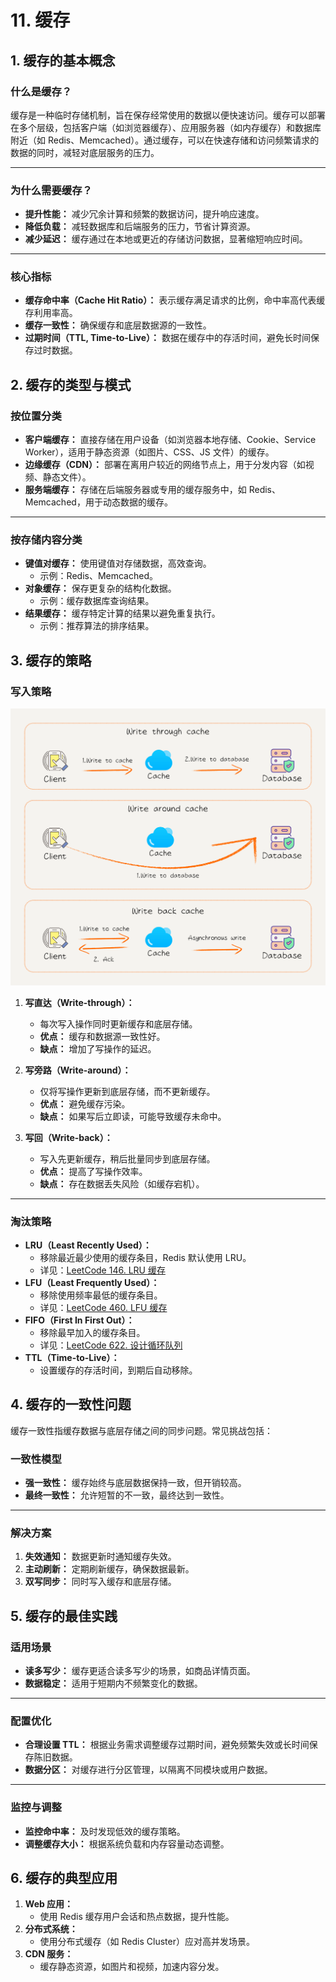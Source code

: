 # 11. 缓存

## 1. 缓存的基本概念

### 什么是缓存？

缓存是一种临时存储机制，旨在保存经常使用的数据以便快速访问。缓存可以部署在多个层级，包括客户端（如浏览器缓存）、应用服务器（如内存缓存）和数据库附近（如 Redis、Memcached）。通过缓存，可以在快速存储和访问频繁请求的数据的同时，减轻对底层服务的压力。

---

### 为什么需要缓存？

- **提升性能：** 减少冗余计算和频繁的数据访问，提升响应速度。
- **降低负载：** 减轻数据库和后端服务的压力，节省计算资源。
- **减少延迟：** 缓存通过在本地或更近的存储访问数据，显著缩短响应时间。

---

### 核心指标

- **缓存命中率（Cache Hit Ratio）：** 表示缓存满足请求的比例，命中率高代表缓存利用率高。
- **缓存一致性：** 确保缓存和底层数据源的一致性。
- **过期时间（TTL, Time-to-Live）：** 数据在缓存中的存活时间，避免长时间保存过时数据。

## 2. 缓存的类型与模式

### 按位置分类

- **客户端缓存：** 直接存储在用户设备（如浏览器本地存储、Cookie、Service Worker），适用于静态资源（如图片、CSS、JS 文件）的缓存。
- **边缘缓存（CDN）：** 部署在离用户较近的网络节点上，用于分发内容（如视频、静态文件）。
- **服务端缓存：** 存储在后端服务器或专用的缓存服务中，如 Redis、Memcached，用于动态数据的缓存。

---

### 按存储内容分类

- **键值对缓存：** 使用键值对存储数据，高效查询。
  - 示例：Redis、Memcached。
- **对象缓存：** 保存更复杂的结构化数据。
  - 示例：缓存数据库查询结果。
- **结果缓存：** 缓存特定计算的结果以避免重复执行。
  - 示例：推荐算法的排序结果。

## 3. 缓存的策略

### 写入策略

![](../image/system-4.png)

1. **写直达（Write-through）：**

   - 每次写入操作同时更新缓存和底层存储。
   - **优点：** 缓存和数据源一致性好。
   - **缺点：** 增加了写操作的延迟。

2. **写旁路（Write-around）：**

   - 仅将写操作更新到底层存储，而不更新缓存。
   - **优点：** 避免缓存污染。
   - **缺点：** 如果写后立即读，可能导致缓存未命中。

3. **写回（Write-back）：**

   - 写入先更新缓存，稍后批量同步到底层存储。
   - **优点：** 提高了写操作效率。
   - **缺点：** 存在数据丢失风险（如缓存宕机）。

---

### 淘汰策略

- **LRU（Least Recently Used）：**
  - 移除最近最少使用的缓存条目，Redis 默认使用 LRU。
  - 详见：[LeetCode 146. LRU 缓存](https://2xiao.github.io/leetcode-js/problem/0146)
- **LFU（Least Frequently Used）：**
  - 移除使用频率最低的缓存条目。
  - 详见：[LeetCode 460. LFU 缓存](https://2xiao.github.io/leetcode-js/problem/0460)
- **FIFO（First In First Out）：**
  - 移除最早加入的缓存条目。
  - 详见：[LeetCode 622. 设计循环队列](https://2xiao.github.io/leetcode-js/problem/0622)
- **TTL（Time-to-Live）：**
  - 设置缓存的存活时间，到期后自动移除。

## 4. 缓存的一致性问题

缓存一致性指缓存数据与底层存储之间的同步问题。常见挑战包括：

### 一致性模型

- **强一致性：** 缓存始终与底层数据保持一致，但开销较高。
- **最终一致性：** 允许短暂的不一致，最终达到一致性。

---

### 解决方案

1. **失效通知：** 数据更新时通知缓存失效。
2. **主动刷新：** 定期刷新缓存，确保数据最新。
3. **双写同步：** 同时写入缓存和底层存储。

## 5. 缓存的最佳实践

### 适用场景

- **读多写少：** 缓存更适合读多写少的场景，如商品详情页面。
- **数据稳定：** 适用于短期内不频繁变化的数据。

---

### 配置优化

- **合理设置 TTL：** 根据业务需求调整缓存过期时间，避免频繁失效或长时间保存陈旧数据。
- **数据分区：** 对缓存进行分区管理，以隔离不同模块或用户数据。

---

### 监控与调整

- **监控命中率：** 及时发现低效的缓存策略。
- **调整缓存大小：** 根据系统负载和内存容量动态调整。

## 6. 缓存的典型应用

1. **Web 应用：**
   - 使用 Redis 缓存用户会话和热点数据，提升性能。
2. **分布式系统：**
   - 使用分布式缓存（如 Redis Cluster）应对高并发场景。
3. **CDN 服务：**
   - 缓存静态资源，如图片和视频，加速内容分发。
